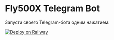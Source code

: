 # Fly500X Telegram Bot

Запусти своего Telegram-бота одним нажатием:

[![Deploy on Railway](https://railway.app/button.svg)](https://railway.app/new/template?repository=https://github.com/sadasdasdokaokdsaopk/fly500x-bot)
